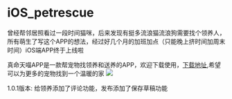 # iOS_petrescue
   曾经帮邻居照看过一段时间猫咪，后来发现有挺多流浪猫流浪狗需要找个领养人，所有萌生了写这个APP的想法，经过好几个月的加班加点（只能晚上挤时间加周末时间）iOS端APP终于上线啦
   
   真命天喵APP是一款帮宠物找领养和送养的APP，欢迎下载使用，[下载地址](https://apps.apple.com/cn/app/%E7%9C%9F%E5%91%BD%E5%A4%A9%E5%96%B5/id1556673767),希望可以为更多的宠物找到一个温暖的家
![](https://wx2.sinaimg.cn/mw690/0084UW4vly1gpg0gdnz09j30ci0cidg8.jpg)

1.0.1版本: 给领养添加了评论功能，发布添加了保存草稿功能
